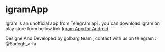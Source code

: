# igramApp

Igram is an unofficial app from Telegram api .
you can download igram on play store from bellow link
[Igram App for Android](https://play.google.com/store/apps/details?id=org.telegram.igram).

Designe And Developed by golbarg team , 
contact with us on telegram : @Sadegh_arfa


